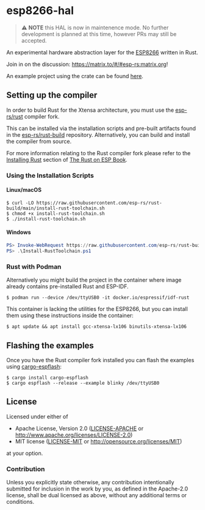# esp8266-hal

> ⚠️ **NOTE** this HAL is now in maintenence mode. No further development is planned at this time, however PRs may still be accepted.

An experimental hardware abstraction layer for the [ESP8266](https://en.wikipedia.org/wiki/ESP8266) written in Rust.

Join in on the discussion: https://matrix.to/#/#esp-rs:matrix.org!

An example project using the crate can be found [here](https://github.com/icewind1991/xtensa-rust-quickstart/tree/esp8266).

## Setting up the compiler

In order to build Rust for the Xtensa architecture, you must use the [esp-rs/rust](https://github.com/esp-rs/rust) compiler fork.

This can be installed via the installation scripts and pre-built artifacts found in the [esp-rs/rust-build](https://github.com/esp-rs/rust-build) repository. Alternatively, you can build and install the compiler from source.

For more information relating to the Rust compiler fork please refer to the [Installing Rust](https://esp-rs.github.io/book/getting-started/installing-rust.html) section of [The Rust on ESP Book](https://esp-rs.github.io/book/).

### Using the Installation Scripts

#### Linux/macOS

```shell
$ curl -LO https://raw.githubusercontent.com/esp-rs/rust-build/main/install-rust-toolchain.sh
$ chmod +x install-rust-toolchain.sh
$ ./install-rust-toolchain.sh
```

#### Windows

```powershell
PS> Invoke-WebRequest https://raw.githubusercontent.com/esp-rs/rust-build/main/Install-RustToolchain.ps1 -OutFile Install-RustToolchain.ps1
PS> .\Install-RustToolchain.ps1
```

### Rust with Podman

Alternatively you might build the project in the container where image already contains pre-installed Rust and ESP-IDF.

```
$ podman run --device /dev/ttyUSB0 -it docker.io/espressif/idf-rust
```

This container is lacking the utilities for the ESP8266, but you can install them using these instructions inside the container:

```
$ apt update && apt install gcc-xtensa-lx106 binutils-xtensa-lx106
```

## Flashing the examples

Once you have the Rust compiler fork installed you can flash the examples using [cargo-espflash](https://github.com/esp-rs/espflash/tree/master/cargo-espflash):

```shell
$ cargo install cargo-espflash
$ cargo espflash --release --example blinky /dev/ttyUSB0
```

## License

Licensed under either of

- Apache License, Version 2.0 ([LICENSE-APACHE](LICENSE-APACHE) or
  http://www.apache.org/licenses/LICENSE-2.0)
- MIT license ([LICENSE-MIT](LICENSE-MIT) or http://opensource.org/licenses/MIT)

at your option.

### Contribution

Unless you explicitly state otherwise, any contribution intentionally submitted
for inclusion in the work by you, as defined in the Apache-2.0 license, shall be
dual licensed as above, without any additional terms or conditions.
